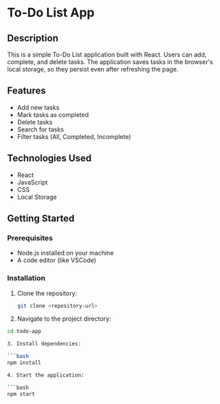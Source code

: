 # To-Do List App

## Description
This is a simple To-Do List application built with React. Users can add, complete, and delete tasks. The application saves tasks in the browser's local storage, so they persist even after refreshing the page.

## Features
- Add new tasks
- Mark tasks as completed
- Delete tasks
- Search for tasks
- Filter tasks (All, Completed, Incomplete)

## Technologies Used
- React
- JavaScript
- CSS
- Local Storage

## Getting Started

### Prerequisites
- Node.js installed on your machine
- A code editor (like VSCode)

### Installation
1. Clone the repository:
   ```bash
   git clone <repository-url>

2.  Navigate to the project directory:

   ```bash
   cd todo-app

3. Install dependencies:

   ```bash
   npm install

4. Start the application:

  ```bash
   npm start



